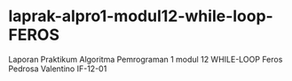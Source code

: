 # laprak-alpro1-modul12-while-loop-FEROS
Laporan Praktikum Algoritma Pemrograman 1 modul 12 WHILE-LOOP Feros Pedrosa Valentino IF-12-01
